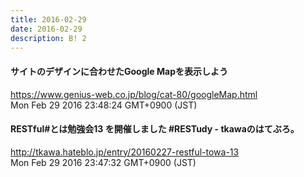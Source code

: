 ```yaml
---
title: 2016-02-29
date: 2016-02-29
description: B! 2
---
```


#### サイトのデザインに合わせたGoogle Mapを表示しよう
https://www.genius-web.co.jp/blog/cat-80/googleMap.html<br>
Mon Feb 29 2016 23:48:24 GMT+0900 (JST)<br>


#### RESTful#とは勉強会13 を開催しました #RESTudy - tkawaのはてぶろ。
http://tkawa.hateblo.jp/entry/20160227-restful-towa-13<br>
Mon Feb 29 2016 23:47:32 GMT+0900 (JST)<br>


